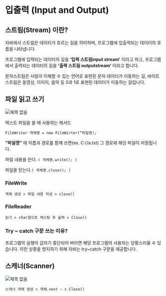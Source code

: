 # 입출력 (Input and Output)

## 스트림(Stream) 이란?

자바에서 스트림은 데이터가 흐르는 길을 의미하며, 프로그램에
입출력되는 데이터의 흐름을 나타냅니다.

프로그램에 입력되는 데이터의 길을 **‘입력 스트림input stream’** 이라고
하고, 프로그램에서 출력되는 데이터의 길을 **‘출력 스트림 outputstream‘** 이라고 합니다.

문자스트림은 사람이 이해할 수 있는 언어로 표현된 문자 데이터가
이동하는 길, 바이트스트림은 동영상, 이미지, 음악 등 0과 1로 표현된
데이터가 이동하는 길입니다.

## 파일 읽고 쓰기

![제목 없음](https://user-images.githubusercontent.com/57824945/85640370-9b175980-b6c6-11ea-876e-f2525d32c5cf.png)

텍스트 파일을 쓸 때 사용하는 메서드

``` FileWriter 객체명 = new FileWirter(“파일명); ```

**“파일명”** 에 이름과 경로를 함께 쓰면(ex. C://a.txt) 그 경로에 해당 파일이 저장됩니다.

파일 내용을 쓴다. ```( 객체명.write(); )``` 

파일을 닫는다.```( 객체명.close(); )```


### FileWrite

```객체 생성 > 파일 내용 작성 > close() ```


### FileReader

``` 객체 생성 > while문으로 전체 파일 내용을
읽기 > char형으로 캐스팅 후 출력 > Close()
```

### Try ~ catch 구문 쓰는 이유?

프로그램의 실행이 갑자기 중단되어
버리면 해당 프로그램의 사용자는
당황스러울 수 있습니다. 이런 상황을
방지하기 위해 자바는 try~catch 구문을
제공합니다.


## 스캐너(Scanner)

![제목 없음](https://user-images.githubusercontent.com/57824945/85640501-e7fb3000-b6c6-11ea-9a71-4dc9d35dd211.png)

```스캐너 객체 생성 > 객체.next ~ > Close()```



